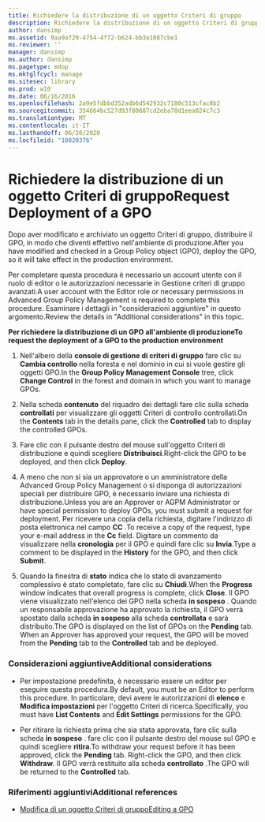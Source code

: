 ```yaml
---
title: Richiedere la distribuzione di un oggetto Criteri di gruppo
description: Richiedere la distribuzione di un oggetto Criteri di gruppo
author: dansimp
ms.assetid: 9aa9af29-4754-4f72-b624-bb3e1087cbe1
ms.reviewer: ''
manager: dansimp
ms.author: dansimp
ms.pagetype: mdop
ms.mktglfcycl: manage
ms.sitesec: library
ms.prod: w10
ms.date: 06/16/2016
ms.openlocfilehash: 2a9e5fdbbd352adb6d542932c7180c513cfac8b2
ms.sourcegitcommit: 354664bc527d93f80687cd2eba70d1eea024c7c3
ms.translationtype: MT
ms.contentlocale: it-IT
ms.lasthandoff: 06/26/2020
ms.locfileid: "10820376"
---
```

# <span data-ttu-id="9fc15-103">Richiedere la distribuzione di un oggetto Criteri di gruppo</span><span class="sxs-lookup"><span data-stu-id="9fc15-103">Request Deployment of a GPO</span></span>


<span data-ttu-id="9fc15-104">Dopo aver modificato e archiviato un oggetto Criteri di gruppo, distribuire il GPO, in modo che diventi effettivo nell'ambiente di produzione.</span><span class="sxs-lookup"><span data-stu-id="9fc15-104">After you have modified and checked in a Group Policy object (GPO), deploy the GPO, so it will take effect in the production environment.</span></span>

<span data-ttu-id="9fc15-105">Per completare questa procedura è necessario un account utente con il ruolo di editor o le autorizzazioni necessarie in Gestione criteri di gruppo avanzati.</span><span class="sxs-lookup"><span data-stu-id="9fc15-105">A user account with the Editor role or necessary permissions in Advanced Group Policy Management is required to complete this procedure.</span></span> <span data-ttu-id="9fc15-106">Esaminare i dettagli in "considerazioni aggiuntive" in questo argomento.</span><span class="sxs-lookup"><span data-stu-id="9fc15-106">Review the details in "Additional considerations" in this topic.</span></span>

**<span data-ttu-id="9fc15-107">Per richiedere la distribuzione di un GPO all'ambiente di produzione</span><span class="sxs-lookup"><span data-stu-id="9fc15-107">To request the deployment of a GPO to the production environment</span></span>**

1.  <span data-ttu-id="9fc15-108">Nell'albero della **console di gestione di criteri di gruppo** fare clic su **Cambia controllo** nella foresta e nel dominio in cui si vuole gestire gli oggetti GPO.</span><span class="sxs-lookup"><span data-stu-id="9fc15-108">In the **Group Policy Management Console** tree, click **Change Control** in the forest and domain in which you want to manage GPOs.</span></span>

2.  <span data-ttu-id="9fc15-109">Nella scheda **contenuto** del riquadro dei dettagli fare clic sulla scheda **controllati** per visualizzare gli oggetti Criteri di controllo controllati.</span><span class="sxs-lookup"><span data-stu-id="9fc15-109">On the **Contents** tab in the details pane, click the **Controlled** tab to display the controlled GPOs.</span></span>

3.  <span data-ttu-id="9fc15-110">Fare clic con il pulsante destro del mouse sull'oggetto Criteri di distribuzione e quindi scegliere **Distribuisci**.</span><span class="sxs-lookup"><span data-stu-id="9fc15-110">Right-click the GPO to be deployed, and then click **Deploy**.</span></span>

4.  <span data-ttu-id="9fc15-111">A meno che non si sia un approvatore o un amministratore della Advanced Group Policy Management o si disponga di autorizzazioni speciali per distribuire GPO, è necessario inviare una richiesta di distribuzione.</span><span class="sxs-lookup"><span data-stu-id="9fc15-111">Unless you are an Approver or AGPM Administrator or have special permission to deploy GPOs, you must submit a request for deployment.</span></span> <span data-ttu-id="9fc15-112">Per ricevere una copia della richiesta, digitare l'indirizzo di posta elettronica nel campo **CC** .</span><span class="sxs-lookup"><span data-stu-id="9fc15-112">To receive a copy of the request, type your e-mail address in the **Cc** field.</span></span> <span data-ttu-id="9fc15-113">Digitare un commento da visualizzare nella **cronologia** per il GPO e quindi fare clic su **Invia**.</span><span class="sxs-lookup"><span data-stu-id="9fc15-113">Type a comment to be displayed in the **History** for the GPO, and then click **Submit**.</span></span>

5.  <span data-ttu-id="9fc15-114">Quando la finestra di **stato** indica che lo stato di avanzamento complessivo è stato completato, fare clic su **Chiudi**.</span><span class="sxs-lookup"><span data-stu-id="9fc15-114">When the **Progress** window indicates that overall progress is complete, click **Close**.</span></span> <span data-ttu-id="9fc15-115">Il GPO viene visualizzato nell'elenco dei GPO nella scheda **in sospeso** . Quando un responsabile approvazione ha approvato la richiesta, il GPO verrà spostato dalla scheda **in sospeso** alla scheda **controllata** e sarà distribuito.</span><span class="sxs-lookup"><span data-stu-id="9fc15-115">The GPO is displayed on the list of GPOs on the **Pending** tab. When an Approver has approved your request, the GPO will be moved from the **Pending** tab to the **Controlled** tab and be deployed.</span></span>

### <span data-ttu-id="9fc15-116">Considerazioni aggiuntive</span><span class="sxs-lookup"><span data-stu-id="9fc15-116">Additional considerations</span></span>

-   <span data-ttu-id="9fc15-117">Per impostazione predefinita, è necessario essere un editor per eseguire questa procedura.</span><span class="sxs-lookup"><span data-stu-id="9fc15-117">By default, you must be an Editor to perform this procedure.</span></span> <span data-ttu-id="9fc15-118">In particolare, devi avere le autorizzazioni di **elenco** e **Modifica impostazioni** per l'oggetto Criteri di ricerca.</span><span class="sxs-lookup"><span data-stu-id="9fc15-118">Specifically, you must have **List Contents** and **Edit Settings** permissions for the GPO.</span></span>

-   <span data-ttu-id="9fc15-119">Per ritirare la richiesta prima che sia stata approvata, fare clic sulla scheda **in sospeso** . fare clic con il pulsante destro del mouse sul GPO e quindi scegliere **ritira**.</span><span class="sxs-lookup"><span data-stu-id="9fc15-119">To withdraw your request before it has been approved, click the **Pending** tab. Right-click the GPO, and then click **Withdraw**.</span></span> <span data-ttu-id="9fc15-120">Il GPO verrà restituito alla scheda **controllato** .</span><span class="sxs-lookup"><span data-stu-id="9fc15-120">The GPO will be returned to the **Controlled** tab.</span></span>

### <span data-ttu-id="9fc15-121">Riferimenti aggiuntivi</span><span class="sxs-lookup"><span data-stu-id="9fc15-121">Additional references</span></span>

-   [<span data-ttu-id="9fc15-122">Modifica di un oggetto Criteri di gruppo</span><span class="sxs-lookup"><span data-stu-id="9fc15-122">Editing a GPO</span></span>](editing-a-gpo.md)

 

 





